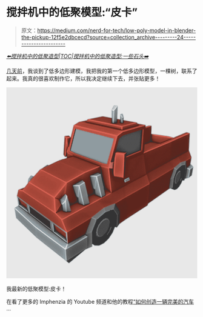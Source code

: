 # 搅拌机中的低聚模型:“皮卡”

> 原文：<https://medium.com/nerd-for-tech/low-poly-model-in-blender-the-pickup-12f5e2dbcecd?source=collection_archive---------24----------------------->

[*⬅️搅拌机中的低聚造型*](/nerd-for-tech/low-poly-modelling-in-blender-aaf132ef3124)*|*[*TOC*](https://mina-pecheux.medium.com/low-poly-models-1-timelapses-dce93654fff3)*|*[*搅拌机中的低聚造型:一些石头➡️*](/nerd-for-tech/low-poly-model-in-blender-some-rocks-d5d7bbca3700)

[几天前](/nerd-for-tech/low-poly-modelling-in-blender-aaf132ef3124)，我谈到了低多边形建模，我把我的第一个低多边形模型，一棵树，联系了起来。我真的很喜欢制作它，所以我决定继续下去，并张贴更多！

![](img/4a192614d290ce54794e06dafbd3119f.png)

我最新的低聚模型:皮卡！

在看了更多的 Imphenzia 的 Youtube 频道和他的教程[“如何创造一辆完美的汽车](https://www.youtube.com/watch?v=AL_CQNHoWe0) …